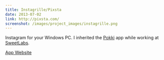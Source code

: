 ```yaml
---
title: Instagrille/Pixsta
date: 2013-07-02
link: http://pixsta.com/
screenshot: /images/project_images/instagrille.png
---
```


Instagram for your Windows PC. I inherited the [Pokki](http://pokki.com) app while working at [SweetLabs](http://sweetlabs.com).

<a class="button secondary" href="http://pixsta.com/"><i class="fa fa-external-link fa-lg"></i> App Website</a>
